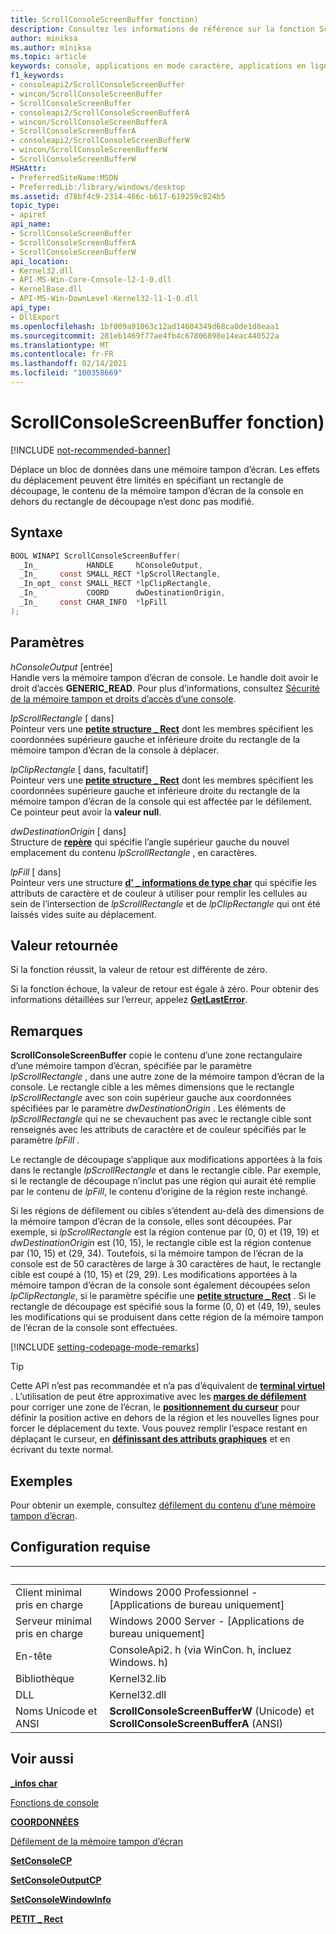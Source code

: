 ```yaml
---
title: ScrollConsoleScreenBuffer fonction)
description: Consultez les informations de référence sur la fonction ScrollConsoleScreenBuffer, qui déplace un bloc de données dans une mémoire tampon d’écran.
author: miniksa
ms.author: miniksa
ms.topic: article
keywords: console, applications en mode caractère, applications en ligne de commande, applications de terminal, API console
f1_keywords:
- consoleapi2/ScrollConsoleScreenBuffer
- wincon/ScrollConsoleScreenBuffer
- ScrollConsoleScreenBuffer
- consoleapi2/ScrollConsoleScreenBufferA
- wincon/ScrollConsoleScreenBufferA
- ScrollConsoleScreenBufferA
- consoleapi2/ScrollConsoleScreenBufferW
- wincon/ScrollConsoleScreenBufferW
- ScrollConsoleScreenBufferW
MSHAttr:
- PreferredSiteName:MSDN
- PreferredLib:/library/windows/desktop
ms.assetid: d78bf4c9-2314-466c-b617-619259c824b5
topic_type:
- apiref
api_name:
- ScrollConsoleScreenBuffer
- ScrollConsoleScreenBufferA
- ScrollConsoleScreenBufferW
api_location:
- Kernel32.dll
- API-MS-Win-Core-Console-l2-1-0.dll
- KernelBase.dll
- API-MS-Win-DownLevel-Kernel32-l1-1-0.dll
api_type:
- DllExport
ms.openlocfilehash: 1bf009a91063c12ad14604349d68ca0de1d8eaa1
ms.sourcegitcommit: 281eb1469f77ae4fb4c67806898e14eac440522a
ms.translationtype: MT
ms.contentlocale: fr-FR
ms.lasthandoff: 02/14/2021
ms.locfileid: "100358669"
---
```

# <a name="scrollconsolescreenbuffer-function"></a>ScrollConsoleScreenBuffer fonction)

[!INCLUDE [not-recommended-banner](./includes/not-recommended-banner.md)]

Déplace un bloc de données dans une mémoire tampon d’écran. Les effets du déplacement peuvent être limités en spécifiant un rectangle de découpage, le contenu de la mémoire tampon d’écran de la console en dehors du rectangle de découpage n’est donc pas modifié.

## <a name="syntax"></a>Syntaxe

```C
BOOL WINAPI ScrollConsoleScreenBuffer(
  _In_           HANDLE     hConsoleOutput,
  _In_     const SMALL_RECT *lpScrollRectangle,
  _In_opt_ const SMALL_RECT *lpClipRectangle,
  _In_           COORD      dwDestinationOrigin,
  _In_     const CHAR_INFO  *lpFill
);
```

## <a name="parameters"></a>Paramètres

*hConsoleOutput* \[entrée\]  
Handle vers la mémoire tampon d’écran de console. Le handle doit avoir le droit d’accès **GENERIC\_READ**. Pour plus d’informations, consultez [Sécurité de la mémoire tampon et droits d’accès d’une console](console-buffer-security-and-access-rights.md).

*lpScrollRectangle* \[ dans\]  
Pointeur vers une [**petite structure \_ Rect**](small-rect-str.md) dont les membres spécifient les coordonnées supérieure gauche et inférieure droite du rectangle de la mémoire tampon d’écran de la console à déplacer.

*lpClipRectangle* \[ dans, facultatif\]  
Pointeur vers une [**petite structure \_ Rect**](small-rect-str.md) dont les membres spécifient les coordonnées supérieure gauche et inférieure droite du rectangle de la mémoire tampon d’écran de la console qui est affectée par le défilement. Ce pointeur peut avoir la **valeur null**.

*dwDestinationOrigin* \[ dans\]  
Structure de [**repère**](coord-str.md) qui spécifie l’angle supérieur gauche du nouvel emplacement du contenu *lpScrollRectangle* , en caractères.

*lpFill* \[ dans\]  
Pointeur vers une structure [**d' \_ informations de type char**](char-info-str.md) qui spécifie les attributs de caractère et de couleur à utiliser pour remplir les cellules au sein de l’intersection de *lpScrollRectangle* et de *lpClipRectangle* qui ont été laissés vides suite au déplacement.

## <a name="return-value"></a>Valeur retournée

Si la fonction réussit, la valeur de retour est différente de zéro.

Si la fonction échoue, la valeur de retour est égale à zéro. Pour obtenir des informations détaillées sur l’erreur, appelez [**GetLastError**](/windows/win32/api/errhandlingapi/nf-errhandlingapi-getlasterror).

## <a name="remarks"></a>Remarques

**ScrollConsoleScreenBuffer** copie le contenu d’une zone rectangulaire d’une mémoire tampon d’écran, spécifiée par le paramètre *lpScrollRectangle* , dans une autre zone de la mémoire tampon d’écran de la console. Le rectangle cible a les mêmes dimensions que le rectangle *lpScrollRectangle* avec son coin supérieur gauche aux coordonnées spécifiées par le paramètre *dwDestinationOrigin* . Les éléments de *lpScrollRectangle* qui ne se chevauchent pas avec le rectangle cible sont renseignés avec les attributs de caractère et de couleur spécifiés par le paramètre *lpFill* .

Le rectangle de découpage s’applique aux modifications apportées à la fois dans le rectangle *lpScrollRectangle* et dans le rectangle cible. Par exemple, si le rectangle de découpage n’inclut pas une région qui aurait été remplie par le contenu de *lpFill*, le contenu d’origine de la région reste inchangé.

Si les régions de défilement ou cibles s’étendent au-delà des dimensions de la mémoire tampon d’écran de la console, elles sont découpées. Par exemple, si *lpScrollRectangle* est la région contenue par (0, 0) et (19, 19) et *dwDestinationOrigin* est (10, 15), le rectangle cible est la région contenue par (10, 15) et (29, 34). Toutefois, si la mémoire tampon de l’écran de la console est de 50 caractères de large à 30 caractères de haut, le rectangle cible est coupé à (10, 15) et (29, 29). Les modifications apportées à la mémoire tampon d’écran de la console sont également découpées selon *lpClipRectangle*, si le paramètre spécifie une [**petite structure \_ Rect**](small-rect-str.md) . Si le rectangle de découpage est spécifié sous la forme (0, 0) et (49, 19), seules les modifications qui se produisent dans cette région de la mémoire tampon de l’écran de la console sont effectuées.

[!INCLUDE [setting-codepage-mode-remarks](./includes/setting-codepage-mode-remarks.md)]

> [!TIP]
> Cette API n’est pas recommandée et n’a pas d’équivalent de **[terminal virtuel](console-virtual-terminal-sequences.md)** . L’utilisation de peut être approximative avec les **[marges de défilement](console-virtual-terminal-sequences.md#scrolling-margins)** pour corriger une zone de l’écran, le **[positionnement du curseur](console-virtual-terminal-sequences.md#cursor-positioning)** pour définir la position active en dehors de la région et les nouvelles lignes pour forcer le déplacement du texte. Vous pouvez remplir l’espace restant en déplaçant le curseur, en **[définissant des attributs graphiques](console-virtual-terminal-sequences.md#text-formatting)** et en écrivant du texte normal.

## <a name="examples"></a>Exemples

Pour obtenir un exemple, consultez [défilement du contenu d’une mémoire tampon d’écran](scrolling-a-screen-buffer-s-contents.md).

## <a name="requirements"></a>Configuration requise

| &nbsp; | &nbsp; |
|-|-|
| Client minimal pris en charge | Windows 2000 Professionnel - \[Applications de bureau uniquement\] |
| Serveur minimal pris en charge | Windows 2000 Server - \[Applications de bureau uniquement\] |
| En-tête | ConsoleApi2. h (via WinCon. h, incluez Windows. h) |
| Bibliothèque | Kernel32.lib |
| DLL | Kernel32.dll |
| Noms Unicode et ANSI | **ScrollConsoleScreenBufferW** (Unicode) et **ScrollConsoleScreenBufferA** (ANSI) |

## <a name="see-also"></a>Voir aussi

[**\_infos char**](char-info-str.md)

[Fonctions de console](console-functions.md)

[**COORDONNÉES**](coord-str.md)

[Défilement de la mémoire tampon d’écran](scrolling-the-screen-buffer.md)

[**SetConsoleCP**](setconsolecp.md)

[**SetConsoleOutputCP**](setconsoleoutputcp.md)

[**SetConsoleWindowInfo**](setconsolewindowinfo.md)

[**PETIT \_ Rect**](small-rect-str.md)
